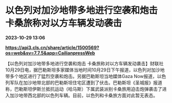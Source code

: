 # 以色列对加沙地带多地进行空袭和炮击 卡桑旅称对以方车辆发动袭击

**2023-10-29 13:06**

**https://api3.cls.cn/share/article/1500569?os=web&sv=7.7.5&app=CailianpressWeb**

【以色列对加沙地带多地进行空袭和炮击 卡桑旅称对以方车辆发动袭击】财联社10月29日电，据巴勒斯坦多家媒体当地时间10月29日下午报道，以色列对加沙地带多个地区进行了猛烈空袭和炮击。另据巴勒斯坦当地媒体Gaza Now报道，以色列军队在加沙地带北部的巴勒斯坦住宅区遭到了伏击。巴勒斯坦《圣城报》报道称，巴勒斯坦伊斯兰抵抗运动（哈马斯）下属武装派别卡桑旅用迫击炮弹袭击了进入加沙地带西北部的以色列车辆。目前，以色列和卡桑旅方面对此暂无表态。